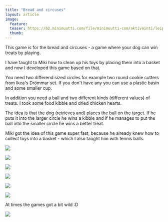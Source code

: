 ```yaml
---
title: "Bread and circuses"
layout: article
image:
  feature:
  teaser: https://b2.minimuutti.com/file/minimuutti-com/aktivointi/leipaa-ja-sirkushuveja/DS61427_-245px.jpg
  thumb:
---
```


This game is for the bread and circuses - a game where your dog can win treats by playing.

I have taught to Miki how to clean up his toys by placing them into a basket and now I developed this game based on that.

You need two differend sized circles for example two round cookie cutters from Ikea's Drömmar set. If you don't have any you can use a plastic basin and some smaller cup.

In addition you need a ball and two different kinds (different values) of treats. I took some food kibble and dried chicken hearts.

The idea is that the dog (retrieves and) places the ball on the target. If he puts it into the larger circle he wins a kibble and if he manages to put the ball into the smaller circle he wins a better treat.

Miki got the idea of this game super fast, because he already knew how to collect toys into a basket - which I also taught him with tennis balls.

![](https://b2.minimuutti.com/file/minimuutti-com/aktivointi/leipaa-ja-sirkushuveja/DS61391-800px.jpg)

![](https://b2.minimuutti.com/file/minimuutti-com/aktivointi/leipaa-ja-sirkushuveja/DS61421-800px.jpg)

![](https://b2.minimuutti.com/file/minimuutti-com/aktivointi/leipaa-ja-sirkushuveja/DS61427-800px.jpg)

![](https://b2.minimuutti.com/file/minimuutti-com/aktivointi/leipaa-ja-sirkushuveja/DS61428-800px.jpg)

![](https://b2.minimuutti.com/file/minimuutti-com/aktivointi/leipaa-ja-sirkushuveja/DS61402-800px.jpg)

![](https://b2.minimuutti.com/file/minimuutti-com/aktivointi/leipaa-ja-sirkushuveja/DS61403-800px.jpg)

At times the games got a bit wild :D

![](https://b2.minimuutti.com/file/minimuutti-com/aktivointi/leipaa-ja-sirkushuveja/DS61530-800px.jpg)
